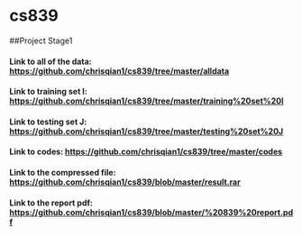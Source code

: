 # cs839
##Project Stage1
#### Link to all of the data: https://github.com/chrisqian1/cs839/tree/master/alldata 
#### Link to training set I: https://github.com/chrisqian1/cs839/tree/master/training%20set%20I
#### Link to testing set J: https://github.com/chrisqian1/cs839/tree/master/testing%20set%20J
#### Link to codes: https://github.com/chrisqian1/cs839/tree/master/codes
#### Link to the compressed file: https://github.com/chrisqian1/cs839/blob/master/result.rar
#### Link to the report pdf: https://github.com/chrisqian1/cs839/blob/master/%20839%20report.pdf
